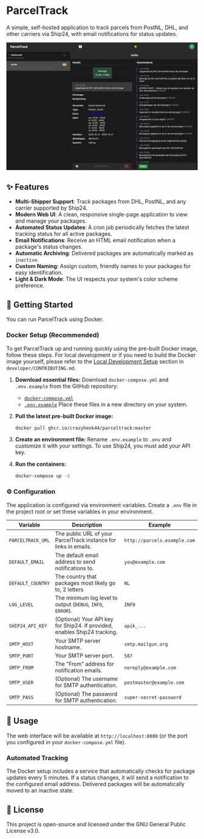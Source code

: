 # ParcelTrack

A simple, self-hosted application to track parcels from PostNL, DHL, and other carriers via Ship24, with email notifications for status updates.

![ParcelTrack Screenshot](example.png)

## ✨ Features

*   **Multi-Shipper Support**: Track packages from DHL, PostNL, and any carrier supported by Ship24.
*   **Modern Web UI**: A clean, responsive single-page application to view and manage your packages.
*   **Automated Status Updates**: A cron job periodically fetches the latest tracking status for all active packages.
*   **Email Notifications**: Receive an HTML email notification when a package's status changes.
*   **Automatic Archiving**: Delivered packages are automatically marked as `inactive`.
*   **Custom Naming**: Assign custom, friendly names to your packages for easy identification.
*   **Light & Dark Mode**: The UI respects your system's color scheme preference.

## 🚀 Getting Started

You can run ParcelTrack using Docker.

### Docker Setup (Recommended)

To get ParcelTrack up and running quickly using the pre-built Docker image, follow these steps. For local development or if you need to build the Docker image yourself, please refer to the [Local Development Setup](developer/CONTRIBUTING.md#local-development-setup) section in `developer/CONTRIBUTING.md`.

1.  **Download essential files:**
    Download `docker-compose.yml` and `.env.example` from the GitHub repository:
    *   [`docker-compose.yml`](https://github.com/CrazyHenk44/parcelTrack/blob/master/docker-compose.yml)
    *   [`.env.example`](https://github.com/CrazyHenk44/parcelTrack/blob/master/.env.example)
    Place these files in a new directory on your system.

2.  **Pull the latest pre-built Docker image:**
    ```bash
    docker pull ghcr.io/crazyhenk44/parceltrack:master
    ```

3.  **Create an environment file:**
    Rename `.env.example` to `.env` and customize it with your settings. To use Ship24, you must add your API key.

4.  **Run the containers:**
    ```bash
    docker-compose up -d
    ```

### ⚙️ Configuration

The application is configured via environment variables. Create a `.env` file in the project root or set these variables in your environment.

| Variable          | Description                                                              | Example                               |
|-------------------|--------------------------------------------------------------------------|---------------------------------------|
| `PARCELTRACK_URL` | The public URL of your ParcelTrack instance for links in emails.         | `http://parcels.example.com`          |
| `DEFAULT_EMAIL`   | The default email address to send notifications to.                      | `you@example.com`                     |
| `DEFAULT_COUNTRY`   | The country that packages most likely go to, 2 letters                 | `NL`                     |
| `LOG_LEVEL`       | The minimum log level to output (`DEBUG`, `INFO`, `ERROR`).              | `INFO`                                |
| `SHIP24_API_KEY`  | (Optional) Your API key for Ship24. If provided, enables Ship24 tracking.| `apik_...`                            |
| `SMTP_HOST`       | Your SMTP server hostname.                                               | `smtp.mailgun.org`                    |
| `SMTP_PORT`       | Your SMTP server port.                                                   | `587`                                 |
| `SMTP_FROM`       | The "From" address for notification emails.                              | `noreply@example.com`                 |
| `SMTP_USER`       | (Optional) The username for SMTP authentication.                         | `postmaster@example.com`              |
| `SMTP_PASS`       | (Optional) The password for SMTP authentication.                         | `super-secret-password`               |

## 🔄 Usage

The web interface will be available at `http://localhost:8080` (or the port you configured in your `docker-compose.yml` file).

### Automated Tracking

The Docker setup includes a service that automatically checks for package updates every 5 minutes. If a status changes, it will send a notification to the configured email address. Delivered packages will be automatically moved to an inactive state.

## 📄 License

This project is open-source and licensed under the GNU General Public License v3.0.
